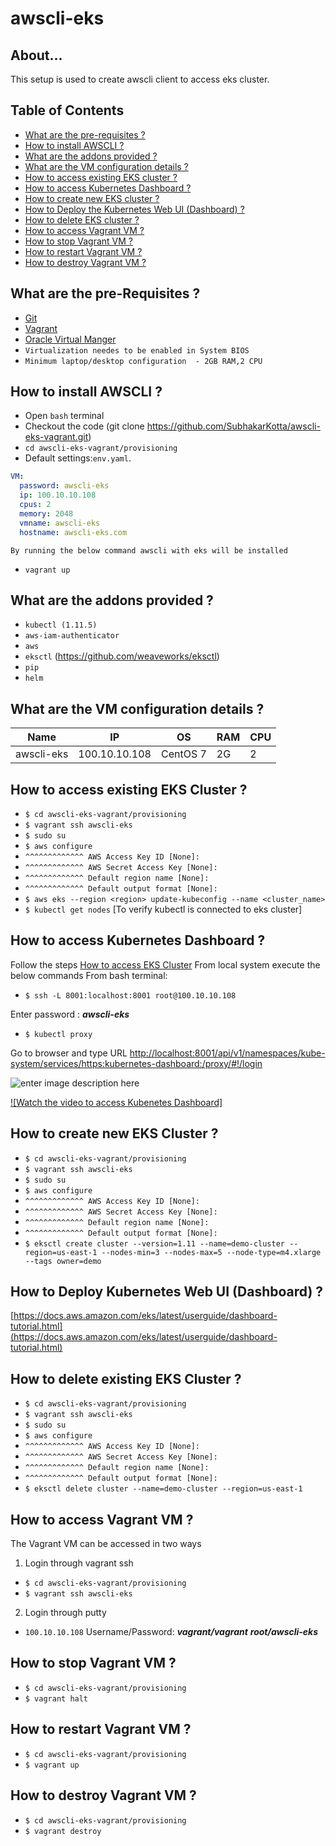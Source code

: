 




# awscli-eks

## About...

This setup is used to create awscli client to access eks cluster.


## Table of Contents

* [What are the pre-requisites ?](#pre-requisites)
* [How to install AWSCLI ?](#deploy)
* [What are the addons provided ?](#addons)
* [What are the VM configuration details ?](#configuration)
* [How to access existing EKS cluster ?](#eks)
* [How to access Kubernetes Dashboard ?](#dashboard)
* [How to create new EKS cluster ?](#create)
* [How to Deploy the Kubernetes Web UI (Dashboard) ?](#deploy_dashboard)
* [How to delete EKS cluster ?](#delete)
* [How to access Vagrant VM ?](#access)
* [How to stop Vagrant VM ?](#stop)
* [How to restart Vagrant VM ?](#restart)
* [How to destroy Vagrant VM ?](#destroy)


<a id="pre-requisites"></a>
## What are the pre-Requisites ?
* [Git](https://git-scm.com/downloads "Git")
* [Vagrant](https://www.vagrantup.com/downloads.html "Vagrant")
* [Oracle Virtual Manger](https://www.oracle.com/technetwork/server-storage/virtualbox/downloads/index.html "Oracle Virtual Manger")
* `Virtualization needes to be enabled in System BIOS`
* `Minimum laptop/desktop configuration  - 2GB RAM,2 CPU`



<a id="deploy"></a>
## How to install AWSCLI ?
* Open `bash` terminal 
* Checkout the code  (git clone https://github.com/SubhakarKotta/awscli-eks-vagrant.git) 
* `cd awscli-eks-vagrant/provisioning` 
* Default settings:`env.yaml`.
```yaml
VM:
  password: awscli-eks
  ip: 100.10.10.108
  cpus: 2
  memory: 2048
  vmname: awscli-eks
  hostname: awscli-eks.com
```
    
	By running the below command awscli with eks will be installed
* `vagrant up`



<a id="addons"></a>
## What are the addons provided ?
* `kubectl (1.11.5)`
* `aws-iam-authenticator`
* `aws`
* `eksctl` (https://github.com/weaveworks/eksctl)
* `pip`
* `helm`



<a id="configuration"></a>
## What are the VM configuration details ?

Name|IP|OS|RAM|CPU|
|----|----|----|----|----|
awscli-eks  |100.10.10.108|CentOS 7|2G|2|




<a id="eks"></a>
## How to access existing EKS Cluster ?

* `$ cd awscli-eks-vagrant/provisioning`
* `$ vagrant ssh awscli-eks`
* `$ sudo su`
* `$ aws configure`
*  `^^^^^^^^^^^^^ AWS Access Key ID [None]:`
*  `^^^^^^^^^^^^^ AWS Secret Access Key [None]:`
*  `^^^^^^^^^^^^^ Default region name [None]:`
*  `^^^^^^^^^^^^^ Default output format [None]:`
* `$ aws eks --region <region> update-kubeconfig --name <cluster_name>`
* `$ kubectl get nodes` [To verify kubectl is connected to eks cluster]

<a id="eks"></a>
## How to access Kubernetes Dashboard ?
Follow the steps [How to access EKS Cluster](#eks)
From local system execute the below commands
From bash terminal: 
* `$ ssh -L 8001:localhost:8001 root@100.10.10.108`

Enter password : ***awscli-eks***
* `$ kubectl proxy`

Go to browser and type URL
[http://localhost:8001/api/v1/namespaces/kube-system/services/https:kubernetes-dashboard:/proxy/#!/login](http://localhost:8001/api/v1/namespaces/kube-system/services/https:kubernetes-dashboard:/proxy/#!/login)

![enter image description here](https://lh3.googleusercontent.com/YJE7IrWjWIt8B2JM23u13D0T_7V5ec_SB7BDNbOSCl_nbe5Ob_KHHpGQap6n684HHS8UNxBTkY0 "Watch the Video")

[![Watch the video to access Kubenetes Dashboard]](https://youtu.be/qvYew25_Dao)


<a id="create"></a>
## How to create new EKS Cluster ?

* `$ cd awscli-eks-vagrant/provisioning`
* `$ vagrant ssh awscli-eks`
* `$ sudo su`
* `$ aws configure`
*  `^^^^^^^^^^^^^ AWS Access Key ID [None]:`
*  `^^^^^^^^^^^^^ AWS Secret Access Key [None]:`
*  `^^^^^^^^^^^^^ Default region name [None]:`
*  `^^^^^^^^^^^^^ Default output format [None]:`
* `$ eksctl create cluster --version=1.11 --name=demo-cluster --region=us-east-1 --nodes-min=3 --nodes-max=5 --node-type=m4.xlarge --tags owner=demo`


<a id="deploy_dashboard"></a>
## How to Deploy Kubernetes Web UI (Dashboard) ?

[https://docs.aws.amazon.com/eks/latest/userguide/dashboard-tutorial.html](https://docs.aws.amazon.com/eks/latest/userguide/dashboard-tutorial.html)

<a id="delete"></a>
## How to delete existing EKS Cluster ?

* `$ cd awscli-eks-vagrant/provisioning`
* `$ vagrant ssh awscli-eks`
* `$ sudo su`
* `$ aws configure`
*  `^^^^^^^^^^^^^ AWS Access Key ID [None]:`
*  `^^^^^^^^^^^^^ AWS Secret Access Key [None]:`
*  `^^^^^^^^^^^^^ Default region name [None]:`
*  `^^^^^^^^^^^^^ Default output format [None]:`
* `$ eksctl delete cluster --name=demo-cluster --region=us-east-1`


<a id="access"></a>
## How to access Vagrant VM ?
The Vagrant VM can be accessed in two ways

1) Login through vagrant ssh
* `$ cd awscli-eks-vagrant/provisioning`
* `$ vagrant ssh awscli-eks`

2) Login through putty
* `100.10.10.108` 
    Username/Password:
	***vagrant/vagrant***
	***root/awscli-eks***
	
<a id="stop"></a>
## How to stop Vagrant VM ?
* `$ cd awscli-eks-vagrant/provisioning`
* `$ vagrant halt`

<a id="restart"></a>
## How to restart Vagrant VM ?
* `$ cd awscli-eks-vagrant/provisioning`
* `$ vagrant up`

<a id="destroy"></a>
## How to destroy Vagrant VM ?
* `$ cd awscli-eks-vagrant/provisioning`
* `$ vagrant destroy`